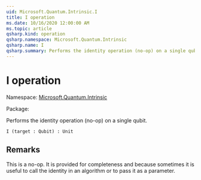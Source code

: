 ```yaml
---
uid: Microsoft.Quantum.Intrinsic.I
title: I operation
ms.date: 10/16/2020 12:00:00 AM
ms.topic: article
qsharp.kind: operation
qsharp.namespace: Microsoft.Quantum.Intrinsic
qsharp.name: I
qsharp.summary: Performs the identity operation (no-op) on a single qubit.
---
```


# I operation

Namespace: [Microsoft.Quantum.Intrinsic](xref:Microsoft.Quantum.Intrinsic)

Package: [](https://nuget.org/packages/)


Performs the identity operation (no-op) on a single qubit.

```Q#
I (target : Qubit) : Unit
```


## Remarks

This is a no-op. It is provided for completeness and becausesometimes it is useful to call the identity in an algorithm or to pass it as a parameter.